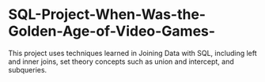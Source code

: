 # SQL-Project-When-Was-the-Golden-Age-of-Video-Games-
This project uses techniques learned in Joining Data with SQL, including left and inner joins, set theory concepts such as union and intercept, and subqueries.
